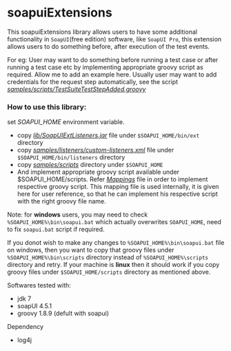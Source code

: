 soapuiExtensions
================
This soapuiExtensions library allows users to have some additional functionality in `SoapUI`(free edition) software, like `SoapUI Pro`, this extension allows users to do something before, after execution of the test events.

For eg: User may want to do something before running a test case or after running a test case etc by implementing appropriate groovy script as required. Allow me to add an example here. Usually user may want to add credentials for the request step automatically, see the script [_samples/scripts/TestSuiteTestStepAdded.groovy_](https://github.com/nmrao/soapuiExtensions/blob/master/samples/scripts/TestSuiteTestStepAdded.groovy)

### How to use this library: 
set _SOAPUI_HOME_ environment variable. 
- copy _[lib/SoapUIExtListeners.jar](https://github.com/nmrao/soapuiExtensions/blob/master/lib/SoapUIExtListeners.jar)_ file under `$SOAPUI_HOME/bin/ext` directory 
- copy _[samples/listeners/custom-listeners.xml](https://github.com/nmrao/soapuiExtensions/blob/master/samples/listeners/custom-listeners.xml)_ file under `$SOAPUI_HOME/bin/listeners` directory 
- copy _[samples/scripts](https://github.com/nmrao/soapuiExtensions/tree/master/samples/scripts)_ directory under `$SOAPUI_HOME` 
- And implement appropriate groovy script available under $SOAPUI_HOME/scripts. Refer [_Mappings_](https://github.com/nmrao/soapuiExtensions/blob/master/src/main/groovy/resources/script.properties) file in order to implement respective groovy script. This mapping file is used internally, it is given here for user reference, so that he can implement his respective script with the right groovy file name.

Note: for **windows** users, you may need to check `%SOAPUI_HOME%\bin\soapui.bat` which actually overwrites `SOAPUI_HOME`, need to fix `soapui.bat` script if required.

If you donot wish to make any changes to `%SOAPUI_HOME%\bin\soapui.bat`  file on windows, then you want to copy that groovy files under `%SOAPUI_HOME%\bin\scripts` directory instead of `%SOAPUI_HOME%\scripts` directory and retry. If your machine is **linux** then it should work if you copy groovy files under `$SOAPUI_HOME/scripts` directory as mentioned above.

Softwares tested with:
 - jdk 7
 - soapUI 4.5.1 
 - groovy 1.8.9 (defult with soapui)

Dependency
 - log4j
